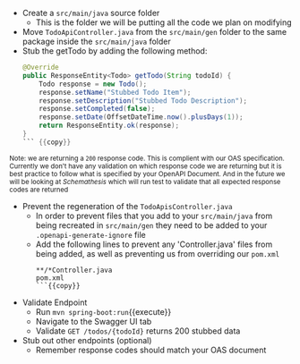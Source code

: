
- Create a `src/main/java` source folder
  - This is the folder we will be putting all the code we plan on modifying
- Move `TodoApiController.java` from the `src/main/gen` folder to the same package inside the `src/main/java` folder
- Stub the getTodo by adding the following method:
     ```java
     @Override
     public ResponseEntity<Todo> getTodo(String todoId) {
         Todo response = new Todo();
         response.setName("Stubbed Todo Item");
         response.setDescription("Stubbed Todo Description");
         response.setCompleted(false);
         response.setDate(OffsetDateTime.now().plusDays(1));
         return ResponseEntity.ok(response);
     }
     ``` {{copy}}
     
<sub>Note: we are returning a `200` response code. This is complient with our OAS specification. Currently we don't have any validation on which response code we are returning but it is best practice to follow what is specified by your OpenAPI Document. And in the future we will be looking at *Schemathesis* which will run test to validate that all expected response codes are returned</sub>
- Prevent the regeneration of the `TodoApisController.java`
  - In order to prevent files that you add to your `src/main/java` from being recreated in `src/main/gen` they need to be added to your `.openapi-generate-ignore` file
  - Add the following lines to prevent any 'Controller.java' files from being added, as well as preventing us from overriding our `pom.xml`
      ```regex
      **/*Controller.java
      pom.xml
      ```{{copy}}
      
- Validate Endpoint
  - Run `mvn spring-boot:run`{{execute}}
  - Navigate to the Swagger UI tab
  - Validate `GET /todos/{todoId}` returns 200 stubbed data
- Stub out other endpoints (optional)
  - Remember response codes should match your OAS document
